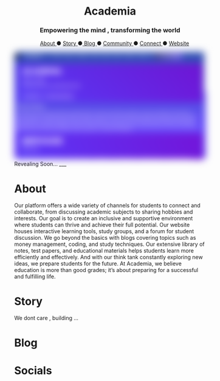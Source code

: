 <h1 align=center> Academia</h1>
<h3 align=center>Empowering the mind , transforming the world</h2>


<ul align=center><a href=#about>About </a>  ● <a href=#story>Story </a> ●<a href=#blog> Blog </a>  ● <a href="https://discord.gg/">Community </a> ● <a href=#socials> Connect </a>  ● <a href="https://openacademia.me">Website </a> </ul>
<style>
    img {
        border-radius:10px;
        filter: blur(10px);
    }

</style>
<img src="img\demo.png" alt="A short blurred website demo of Academia">
Revealing Soon...
___
<br>

# About
Our platform offers a wide variety of channels for students to connect and collaborate, from discussing academic subjects to sharing hobbies and interests. Our goal is to create an inclusive and supportive environment where students can thrive and achieve their full potential. Our website houses interactive learning tools, study groups, and a forum for student discussion. We go beyond the basics with blogs covering topics such as money management, coding, and study techniques. Our extensive library of notes, test papers, and educational materials helps students learn more efficiently and effectively. And with our think tank constantly exploring new ideas, we prepare students for the future. At Academia, we believe education is more than good grades; it’s about preparing for a successful and fulfilling life.

# Story
We dont care , building ...

# Blog
# Socials